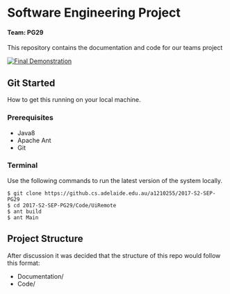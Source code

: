 
# Software Engineering Project
#### Team: PG29
This repository contains the documentation and code for our teams project

[![Final Demonstration](https://i.imgur.com/7B3Z89w.png)](https://www.youtube.com/watch?v=u3IE2lwvw9Q "Everything Is AWESOME")

## Git Started
How to get this running on your local machine.

### Prerequisites
 - Java8
 - Apache Ant
 - Git

### Terminal
Use the following commands to run the latest version of the system locally.

    $ git clone https://github.cs.adelaide.edu.au/a1210255/2017-S2-SEP-PG29
    $ cd 2017-S2-SEP-PG29/Code/UiRemote
    $ ant build
    $ ant Main
 
## Project Structure
After discussion it was decided that the structure of this repo would follow this format:
 - Documentation/
 - Code/
